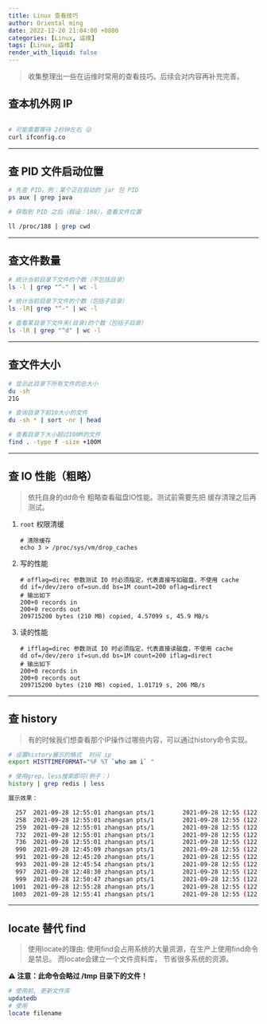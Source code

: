 ```yaml
---
title: Linux 查看技巧
author: Oriental ming
date: 2022-12-20 21:04:00 +0800
categories: [Linux, 运维]
tags: [Linux, 运维]
render_with_liquid: false
---
```


> 收集整理出一些在运维时常用的查看技巧。后续会对内容再补充完善。

## 查本机外网 IP

```bash

# 可能需要等待 2秒钟左右 😜
curl ifconfig.co
```

-----

## 查 PID 文件启动位置

```bash
# 先查 PID。例：某个正在启动的 jar 包 PID
ps aux | grep java

# 获取到 PID 之后（假设：188），查看文件位置

ll /proc/188 | grep cwd
```

-----

## 查文件数量

```bash
# 统计当前目录下文件的个数（不包括目录）
ls -l | grep "^-" | wc -l

# 统计当前目录下文件的个数（包括子目录）
ls -lR| grep "^-" | wc -l

# 查看某目录下文件夹(目录)的个数（包括子目录）
ls -lR | grep "^d" | wc -l
```

-----

## 查文件大小

```bash
# 显示此目录下所有文件的总大小
du -sh
21G

# 查询目录下前10大小的文件
du -sh * | sort -nr | head

# 查看目录下大小超过100M的文件
find . -type f -size +100M
```

-----

## 查 IO 性能（粗略）

> 依托自身的dd命令 粗略查看磁盘IO性能。测试前需要先把
> 缓存清理之后再测试。

1. `root` 权限清缓

    ```shell
    # 清除缓存
    echo 3 > /proc/sys/vm/drop_caches
    ```

2. 写的性能

    ```shell
    # offlag=direc 参数测试 IO 时必须指定，代表直接写如磁盘，不使用 cache
    dd if=/dev/zero of=sun.dd bs=1M count=200 oflag=direct
    # 输出如下
    200+0 records in
    200+0 records out
    209715200 bytes (210 MB) copied, 4.57099 s, 45.9 MB/s
    ```

3. 读的性能

    ```shell
    # ifflag=direc 参数测试 IO 时必须指定，代表直接读磁盘，不使用 cache
    dd of=/dev/zero if=sun.dd bs=1M count=200 iflag=direct
    # 输出如下
    200+0 records in
    200+0 records out
    209715200 bytes (210 MB) copied, 1.01719 s, 206 MB/s
    ```

-----

## 查 history

> 有的时候我们想查看那个IP操作过哪些内容，可以通过history命令实现。

```bash
# 设置history展示的格式  时间 ip
export HISTTIMEFORMAT="%F %T `who am i` "

# 使用grep、less搜索即可(例子：)
history | grep redis | less

展示效果：

  257  2021-09-28 12:55:01 zhangsan pts/1        2021-09-28 12:55 (122.5.45.202) cd /usr/bin/redis*
  258  2021-09-28 12:55:01 zhangsan pts/1        2021-09-28 12:55 (122.5.45.202) ls /usr/libexec/redis*
  259  2021-09-28 12:55:01 zhangsan pts/1        2021-09-28 12:55 (122.5.45.202) cd /usr/local/redis/
  732  2021-09-28 12:55:01 zhangsan pts/1        2021-09-28 12:55 (122.5.45.202) cd /usr/local/redis/
  736  2021-09-28 12:55:01 zhangsan pts/1        2021-09-28 12:55 (122.5.45.202) ./redis-cli
  990  2021-09-28 12:45:09 zhangsan pts/1        2021-09-28 12:55 (122.5.45.202) ps aux | grep redis
  991  2021-09-28 12:45:20 zhangsan pts/1        2021-09-28 12:55 (122.5.45.202) history | grep redis | less
  993  2021-09-28 12:45:54 zhangsan pts/1        2021-09-28 12:55 (122.5.45.202) history -c | grep redis | less
  997  2021-09-28 12:48:30 zhangsan pts/1        2021-09-28 12:55 (122.5.45.202) history | grep redis | less
  999  2021-09-28 12:50:47 zhangsan pts/1        2021-09-28 12:55 (122.5.45.202) history | grep redis | less
 1001  2021-09-28 12:55:28 zhangsan pts/1        2021-09-28 12:55 (122.5.45.202) history | grep redis | less
 1003  2021-09-28 12:55:41 zhangsan pts/1        2021-09-28 12:55 (122.5.45.202) history | grep redis | less
```

-----

## locate 替代 find

> 使用locate的理由:  使用find会占用系统的大量资源，在生产上使用find命令是禁忌。
> 而locate会建立一个文件资料库， 节省很多系统的资源。

**⚠️ 注意：此命令会略过 /tmp 目录下的文件！**

```bash
# 使用前, 更新文件库
updatedb
# 使用
locate filename
```
